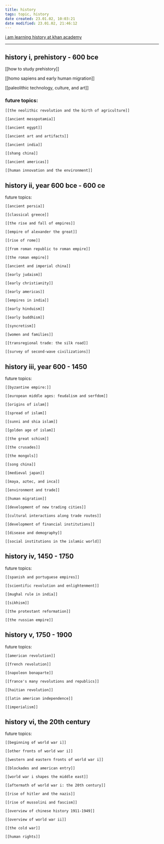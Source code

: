 ```yaml
---
title: history
tags: topic, history
date created: 23.01.02, 10:03:21
date modified: 23.01.02, 21:46:12
---
```


[i am learning history at khan academy](https://www.khanacademy.org/humanities/world-history)

---

## history i, prehistory - 600 bce

[[how to study prehistory]]

[[homo sapiens and early human migration]]

[[paleolithic technology, culture, and art]]

### future topics:

	[[the neolithic revolution and the birth of agriculture]]
	
	[[ancient mesopotamia]]
	
	[[ancient egypt]]
	
	[[ancient art and artifacts]]
	
	[[ancient india]]
	
	[[shang china]]
	
	[[ancient americas]]
	
	[[human innovation and the environment]]

## history ii, year 600 bce - 600 ce

future topics:

	[[ancient persia]]
	
	[[classical greece]]
	
	[[the rise and fall of empires]]
	
	[[empire of alexander the great]]
	
	[[rise of rome]]
	
	[[from roman republic to roman empire]]
	
	[[the roman empire]]
	
	[[ancient and imperial china]]
	
	[[early judaism]]
	
	[[early christianity]]
	
	[[early americas]]
	
	[[empires in india]]
	
	[[early hinduism]]
	
	[[early buddhism]]
	
	[[syncretism]]
	
	[[women and families]]
	
	[[transregional trade: the silk road]]
	
	[[survey of second-wave civilizations]]

## history iii, year 600 - 1450

future topics:

	[[byzantine empire:]]
	
	[[european middle ages: feudalism and serfdom]]
	
	[[origins of islam]]
	
	[[spread of islam]]
	
	[[sunni and shia islam]]
	
	[[golden age of islam]]
	
	[[the great schism]]
	
	[[the crusades]]
	
	[[the mongols]]
	
	[[song china]]
	
	[[medieval japan]]
	
	[[maya, aztec, and inca]]
	
	[[environment and trade]]
	
	[[human migration]]
	
	[[development of new trading cities]]
	
	[[cultural interactions along trade routes]]
	
	[[development of financial institutions]]
	
	[[disease and demography]]
	
	[[social institutions in the islamic world]]

## history iv, 1450 - 1750

future topics:

	[[spanish and portuguese empires]]
	
	[[scientific revolution and enlightenment]]
	
	[[mughal rule in india]]
	
	[[sikhism]]
	
	[[the protestant reformation]]
	
	[[the russian empire]]

## history v, 1750 - 1900

future topics:

	[[american revolution]]
	
	[[french revolution]]
	
	[[napoleon bonaparte]]
	
	[[france's many revolutions and republics]]
	
	[[haitian revolution]]
	
	[[latin american independence]]
	
	[[imperialism]]

## history vi, the 20th century

future topics:

	[[beginning of world war i]]
	
	[[other fronts of world war i]]
	
	[[western and eastern fronts of world war i]]
	
	[[blockades and american entry]]
	
	[[world war i shapes the middle east]]
	
	[[aftermath of world war i: the 20th century]]
	
	[[rise of hitler and the nazis]]
	
	[[rise of mussolini and fascism]]
	
	[[overview of chinese history 1911-1949]]
	
	[[overview of world war ii]]
	
	[[the cold war]]
	
	[[human rights]]
